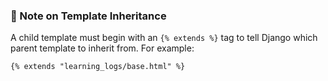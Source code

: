 ### 📝 Note on Template Inheritance

A child template must begin with an `{% extends %}` tag to tell Django which parent template to inherit from. For example:

```django
{% extends "learning_logs/base.html" %}